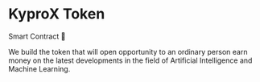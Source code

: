 # KyproX Token

Smart Contract 🚀

We build the token that will open opportunity to an ordinary person earn money on the latest developments in the field of Artificial Intelligence and Machine Learning.

